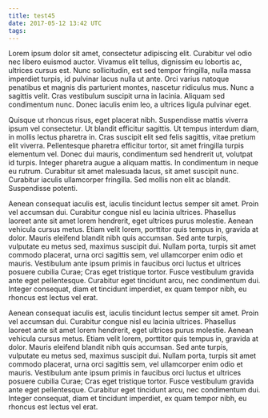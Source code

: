 ```yaml
---
title: test45
date: 2017-05-12 13:42 UTC
tags:
---
```


Lorem ipsum dolor sit amet, consectetur adipiscing elit. Curabitur vel odio nec libero euismod auctor. Vivamus elit tellus, dignissim eu lobortis ac, ultrices cursus est. Nunc sollicitudin, est sed tempor fringilla, nulla massa imperdiet turpis, id pulvinar lacus nulla ut ante. Orci varius natoque penatibus et magnis dis parturient montes, nascetur ridiculus mus. Nunc a sagittis velit. Cras vestibulum suscipit urna in lacinia. Aliquam sed condimentum nunc. Donec iaculis enim leo, a ultrices ligula pulvinar eget.

Quisque ut rhoncus risus, eget placerat nibh. Suspendisse mattis viverra ipsum vel consectetur. Ut blandit efficitur sagittis. Ut tempus interdum diam, in mollis lectus pharetra in. Cras suscipit elit sed felis sagittis, vitae pretium elit viverra. Pellentesque pharetra efficitur tortor, sit amet fringilla turpis elementum vel. Donec dui mauris, condimentum sed hendrerit ut, volutpat id turpis. Integer pharetra augue a aliquam mattis. In condimentum in neque eu rutrum. Curabitur sit amet malesuada lacus, sit amet suscipit nunc. Curabitur iaculis ullamcorper fringilla. Sed mollis non elit ac blandit. Suspendisse potenti.

Aenean consequat iaculis est, iaculis tincidunt lectus semper sit amet. Proin vel accumsan dui. Curabitur congue nisl eu lacinia ultrices. Phasellus laoreet ante sit amet lorem hendrerit, eget ultrices purus molestie. Aenean vehicula cursus metus. Etiam velit lorem, porttitor quis tempus in, gravida at dolor. Mauris eleifend blandit nibh quis accumsan. Sed ante turpis, vulputate eu metus sed, maximus suscipit dui. Nullam porta, turpis sit amet commodo placerat, urna orci sagittis sem, vel ullamcorper enim odio et mauris. Vestibulum ante ipsum primis in faucibus orci luctus et ultrices posuere cubilia Curae; Cras eget tristique tortor. Fusce vestibulum gravida ante eget pellentesque. Curabitur eget tincidunt arcu, nec condimentum dui. Integer consequat, diam et tincidunt imperdiet, ex quam tempor nibh, eu rhoncus est lectus vel erat.

Aenean consequat iaculis est, iaculis tincidunt lectus semper sit amet. Proin vel accumsan dui. Curabitur congue nisl eu lacinia ultrices. Phasellus laoreet ante sit amet lorem hendrerit, eget ultrices purus molestie. Aenean vehicula cursus metus. Etiam velit lorem, porttitor quis tempus in, gravida at dolor. Mauris eleifend blandit nibh quis accumsan. Sed ante turpis, vulputate eu metus sed, maximus suscipit dui. Nullam porta, turpis sit amet commodo placerat, urna orci sagittis sem, vel ullamcorper enim odio et mauris. Vestibulum ante ipsum primis in faucibus orci luctus et ultrices posuere cubilia Curae; Cras eget tristique tortor. Fusce vestibulum gravida ante eget pellentesque. Curabitur eget tincidunt arcu, nec condimentum dui. Integer consequat, diam et tincidunt imperdiet, ex quam tempor nibh, eu rhoncus est lectus vel erat.
